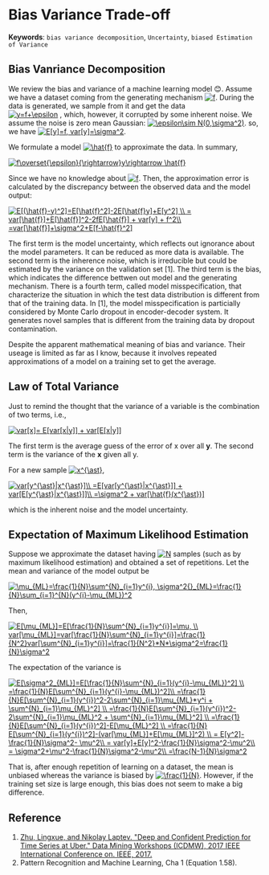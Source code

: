 # Bias Variance Trade-off 
**Keywords**: `bias variance decomposition`, `Uncertainty`, `biased Estimation of Variance`

## Bias Vanriance Decomposition
We review the bias and variance of a machine learning model :blush:. Assume we have a dataset coming from 
the generating mechanism 
<a href="https://www.codecogs.com/eqnedit.php?latex=f" target="_blank"><img src="https://latex.codecogs.com/gif.latex?f" title="f" /></a>. 
During the data is generated, we sample from it and get the data  
<a href="https://www.codecogs.com/eqnedit.php?latex=y=f&plus;\epsilon" target="_blank"><img src="https://latex.codecogs.com/gif.latex?y=f&plus;\epsilon" title="y=f+\epsilon" /></a>
, which, however, it corrupted by some inherent noise. We assume the noise is zero mean Gaussian:
<a href="https://www.codecogs.com/eqnedit.php?latex=\epsilon\sim&space;N(0,\sigma^2)" target="_blank"><img src="https://latex.codecogs.com/gif.latex?\epsilon\sim&space;N(0,\sigma^2)" title="\epsilon\sim N(0,\sigma^2)" /></a>.
so, we have <a href="https://www.codecogs.com/eqnedit.php?latex=E[y]=f,&space;var[y]=\sigma^2" target="_blank"><img src="https://latex.codecogs.com/gif.latex?E[y]=f,&space;var[y]=\sigma^2" title="E[y]=f, var[y]=\sigma^2" /></a>.

We formulate a model 
<a href="https://www.codecogs.com/eqnedit.php?latex=\hat{f}" target="_blank"><img src="https://latex.codecogs.com/gif.latex?\hat{f}" title="\hat{f}" /></a>
to approximate the data. 
In summary,

<a href="https://www.codecogs.com/eqnedit.php?latex=f\overset{\epsilon}{\rightarrow}y\rightarrow&space;\hat{f}" target="_blank"><img src="https://latex.codecogs.com/gif.latex?f\overset{\epsilon}{\rightarrow}y\rightarrow&space;\hat{f}" title="f\overset{\epsilon}{\rightarrow}y\rightarrow \hat{f}" /></a>

Since we have no knowledge about 
<a href="https://www.codecogs.com/eqnedit.php?latex=f" target="_blank"><img src="https://latex.codecogs.com/gif.latex?f" title="f" /></a>. 
Then, the approximation error is calculated by the discrepancy between the observed data and the model output:

<a href="https://www.codecogs.com/eqnedit.php?latex=E[(\hat{f}-y)^2]=E[\hat{f}^2]-2E[\hat{f}y]&plus;E[y^2]&space;\\&space;=&space;var[\hat{f}]&plus;E[\hat{f}]^2-2fE[\hat{f}]&space;&plus;&space;var[y]&space;&plus;&space;f^2\\&space;=var[\hat{f}]&plus;\sigma^2&plus;E[f-\hat{f}^2]" target="_blank"><img src="https://latex.codecogs.com/gif.latex?E[(\hat{f}-y)^2]=E[\hat{f}^2]-2E[\hat{f}y]&plus;E[y^2]&space;\\&space;=&space;var[\hat{f}]&plus;E[\hat{f}]^2-2fE[\hat{f}]&space;&plus;&space;var[y]&space;&plus;&space;f^2\\&space;=var[\hat{f}]&plus;\sigma^2&plus;E[f-\hat{f}^2]" title="E[(\hat{f}-y)^2]=E[\hat{f}^2]-2E[\hat{f}y]+E[y^2] \\ = var[\hat{f}]+E[\hat{f}]^2-2fE[\hat{f}] + var[y] + f^2\\ =var[\hat{f}]+\sigma^2+E[f-\hat{f}^2]" /></a>

The first term is the model uncertainty, which reflects out ignorance about the model parameters. 
It can be reduced as more data is available. The second term is the inherence noise, which is irreducible but could be estimated 
by the variance on the validation set [1]. The third term is the bias, which indicates the difference bettwen out model and the generating
mechanism. There is a fourth term, called model misspecification, that characterize the situation in which the test data distribution is different from that of 
the training data. In [1], the model misspecification is particially considered by Monte Carlo dropout in encoder-decoder system. 
It generates novel samples that is different from the training data by dropout contamination.

Despite the apparent mathematical meaning of bias and variance. Their useage is limited as far as I know, because it involves
repeated approximations of a model on a training set to get the average.

## Law of Total Variance

Just to remind the thought that the variance of a variable is the combination of two terms, i.e.,

<a href="https://www.codecogs.com/eqnedit.php?latex=var[x]=&space;E[var[x|y]]&space;&plus;&space;var[E[x|y]]" target="_blank"><img src="https://latex.codecogs.com/gif.latex?var[x]=&space;E[var[x|y]]&space;&plus;&space;var[E[x|y]]" title="var[x]= E[var[x|y]] + var[E[x|y]]" /></a>

The first term is the average guess of the error of x over all **y**.
The second term is the variance of the **x** given all y.

For a new sample <a href="https://www.codecogs.com/eqnedit.php?latex=x^{\ast}" target="_blank"><img src="https://latex.codecogs.com/gif.latex?x^{\ast}" title="x^{\ast}" /></a>,

<a href="https://www.codecogs.com/eqnedit.php?latex=var[y^{\ast}|x^{\ast}]\\&space;=E[var[y^{\ast}|x^{\ast}]]&space;&plus;&space;var[E[y^{\ast}|x^{\ast}]]\\&space;=\sigma^2&space;&plus;&space;var[\hat{f}(x^{\ast})]" target="_blank"><img src="https://latex.codecogs.com/gif.latex?var[y^{\ast}|x^{\ast}]\\&space;=E[var[y^{\ast}|x^{\ast}]]&space;&plus;&space;var[E[y^{\ast}|x^{\ast}]]\\&space;=\sigma^2&space;&plus;&space;var[\hat{f}(x^{\ast})]" title="var[y^{\ast}|x^{\ast}]\\ =E[var[y^{\ast}|x^{\ast}]] + var[E[y^{\ast}|x^{\ast}]]\\ =\sigma^2 + var[\hat{f}(x^{\ast})]" /></a>

which is the inherent noise and the model uncertainty.


## Expectation of Maximum Likelihood Estimation
Suppose we approximate the dataset having <a href="https://www.codecogs.com/eqnedit.php?latex=N" target="_blank"><img src="https://latex.codecogs.com/gif.latex?N" title="N" /></a> 
samples (such as by maximum likelihood estimation) and obtained a set of repetitions.
Let the mean and variance of the model output be 

<a href="https://www.codecogs.com/eqnedit.php?latex=\mu_{ML}=\frac{1}{N}\sum^{N}_{i=1}y^{i},&space;\sigma^2{}_{ML}=\frac{1}{N}\sum_{i=1}^{N}(y^{i}-\mu_{ML})^2" target="_blank"><img src="https://latex.codecogs.com/gif.latex?\mu_{ML}=\frac{1}{N}\sum^{N}_{i=1}y^{i},&space;\sigma^2{}_{ML}=\frac{1}{N}\sum_{i=1}^{N}(y^{i}-\mu_{ML})^2" title="\mu_{ML}=\frac{1}{N}\sum^{N}_{i=1}y^{i}, \sigma^2{}_{ML}=\frac{1}{N}\sum_{i=1}^{N}(y^{i}-\mu_{ML})^2" /></a>

Then, 
<!--E[\mu_{ML}]=E[\frac{1}{N}\sum^{N}_{i=1}y^{i}]=\mu, \\
var[\mu_{ML}]=var[\frac{1}{N}\sum^{N}_{i=1}y^{i}]=\frac{1}{N^2}var[\sum^{N}_{i=1}y^{i}]=\frac{1}{N^2}*N*\sigma^2=\frac{1}{N}\sigma^2
-->
<a href="https://www.codecogs.com/eqnedit.php?latex=E[\mu_{ML}]=E[\frac{1}{N}\sum^{N}_{i=1}y^{i}]=\mu,&space;\\&space;var[\mu_{ML}]=var[\frac{1}{N}\sum^{N}_{i=1}y^{i}]=\frac{1}{N^2}var[\sum^{N}_{i=1}y^{i}]=\frac{1}{N^2}*N*\sigma^2=\frac{1}{N}\sigma^2" target="_blank"><img src="https://latex.codecogs.com/gif.latex?E[\mu_{ML}]=E[\frac{1}{N}\sum^{N}_{i=1}y^{i}]=\mu,&space;\\&space;var[\mu_{ML}]=var[\frac{1}{N}\sum^{N}_{i=1}y^{i}]=\frac{1}{N^2}var[\sum^{N}_{i=1}y^{i}]=\frac{1}{N^2}*N*\sigma^2=\frac{1}{N}\sigma^2" title="E[\mu_{ML}]=E[\frac{1}{N}\sum^{N}_{i=1}y^{i}]=\mu, \\ var[\mu_{ML}]=var[\frac{1}{N}\sum^{N}_{i=1}y^{i}]=\frac{1}{N^2}var[\sum^{N}_{i=1}y^{i}]=\frac{1}{N^2}*N*\sigma^2=\frac{1}{N}\sigma^2" /></a>

The expectation of the variance is 
<!--E[\sigma^2_{ML}]=E[\frac{1}{N}\sum^{N}_{i=1}(y^{i}-\mu_{ML})^2] \\
=\frac{1}{N}E[\sum^{N}_{i=1}(y^{i}-\mu_{ML})^2]\\
=\frac{1}{N}E[\sum^{N}_{i=1}(y^{i})^2-2\sum^{N}_{i=1}\mu_{ML}*y^i + \sum^{N}_{i=1}\mu_{ML}^2] \\
=\frac{1}{N}E[\sum^{N}_{i=1}(y^{i})^2-2\sum^{N}_{i=1}\mu_{ML}^2 + \sum^{N}_{i=1}\mu_{ML}^2] \\
=\frac{1}{N}E[\sum^{N}_{i=1}(y^{i})^2]-E[\mu_{ML}^2] 
=\frac{1}{N} E[\sum^{N}_{i=1}(y^{i})^2]-(var[\mu_{ML}]+E[\mu_{ML}]^2) \\
= E[y^2]-\frac{1}{N}\sigma^2- \mu^2\\
= var[y]+E[Y]^2-\frac{1}{N}\sigma^2-\mu^2\\
= \sigma^2+\mu^2-\frac{1}{N}\sigma^2-\mu^2\\
=\frac{N-1}{N}\sigma^2-->

<a href="https://www.codecogs.com/eqnedit.php?latex=E[\sigma^2_{ML}]=E[\frac{1}{N}\sum^{N}_{i=1}(y^{i}-\mu_{ML})^2]&space;\\&space;=\frac{1}{N}E[\sum^{N}_{i=1}(y^{i}-\mu_{ML})^2]\\&space;=\frac{1}{N}E[\sum^{N}_{i=1}(y^{i})^2-2\sum^{N}_{i=1}\mu_{ML}*y^i&space;&plus;&space;\sum^{N}_{i=1}\mu_{ML}^2]&space;\\&space;=\frac{1}{N}E[\sum^{N}_{i=1}(y^{i})^2-2\sum^{N}_{i=1}\mu_{ML}^2&space;&plus;&space;\sum^{N}_{i=1}\mu_{ML}^2]&space;\\&space;=\frac{1}{N}E[\sum^{N}_{i=1}(y^{i})^2]-E[\mu_{ML}^2]&space;\\&space;=\frac{1}{N}&space;E[\sum^{N}_{i=1}(y^{i})^2]-(var[\mu_{ML}]&plus;E[\mu_{ML}]^2)&space;\\&space;=&space;E[y^2]-\frac{1}{N}\sigma^2-&space;\mu^2\\&space;=&space;var[y]&plus;E[y]^2-\frac{1}{N}\sigma^2-\mu^2\\&space;=&space;\sigma^2&plus;\mu^2-\frac{1}{N}\sigma^2-\mu^2\\&space;=\frac{N-1}{N}\sigma^2" target="_blank"><img src="https://latex.codecogs.com/gif.latex?E[\sigma^2_{ML}]=E[\frac{1}{N}\sum^{N}_{i=1}(y^{i}-\mu_{ML})^2]&space;\\&space;=\frac{1}{N}E[\sum^{N}_{i=1}(y^{i}-\mu_{ML})^2]\\&space;=\frac{1}{N}E[\sum^{N}_{i=1}(y^{i})^2-2\sum^{N}_{i=1}\mu_{ML}*y^i&space;&plus;&space;\sum^{N}_{i=1}\mu_{ML}^2]&space;\\&space;=\frac{1}{N}E[\sum^{N}_{i=1}(y^{i})^2-2\sum^{N}_{i=1}\mu_{ML}^2&space;&plus;&space;\sum^{N}_{i=1}\mu_{ML}^2]&space;\\&space;=\frac{1}{N}E[\sum^{N}_{i=1}(y^{i})^2]-E[\mu_{ML}^2]&space;\\&space;=\frac{1}{N}&space;E[\sum^{N}_{i=1}(y^{i})^2]-(var[\mu_{ML}]&plus;E[\mu_{ML}]^2)&space;\\&space;=&space;E[y^2]-\frac{1}{N}\sigma^2-&space;\mu^2\\&space;=&space;var[y]&plus;E[y]^2-\frac{1}{N}\sigma^2-\mu^2\\&space;=&space;\sigma^2&plus;\mu^2-\frac{1}{N}\sigma^2-\mu^2\\&space;=\frac{N-1}{N}\sigma^2" title="E[\sigma^2_{ML}]=E[\frac{1}{N}\sum^{N}_{i=1}(y^{i}-\mu_{ML})^2] \\ =\frac{1}{N}E[\sum^{N}_{i=1}(y^{i}-\mu_{ML})^2]\\ =\frac{1}{N}E[\sum^{N}_{i=1}(y^{i})^2-2\sum^{N}_{i=1}\mu_{ML}*y^i + \sum^{N}_{i=1}\mu_{ML}^2] \\ =\frac{1}{N}E[\sum^{N}_{i=1}(y^{i})^2-2\sum^{N}_{i=1}\mu_{ML}^2 + \sum^{N}_{i=1}\mu_{ML}^2] \\ =\frac{1}{N}E[\sum^{N}_{i=1}(y^{i})^2]-E[\mu_{ML}^2] \\ =\frac{1}{N} E[\sum^{N}_{i=1}(y^{i})^2]-(var[\mu_{ML}]+E[\mu_{ML}]^2) \\ = E[y^2]-\frac{1}{N}\sigma^2- \mu^2\\ = var[y]+E[y]^2-\frac{1}{N}\sigma^2-\mu^2\\ = \sigma^2+\mu^2-\frac{1}{N}\sigma^2-\mu^2\\ =\frac{N-1}{N}\sigma^2" /></a>

That is, after enough repetition of learning on a dataset, the mean is unbiased whereas the variance is biased by <a href="https://www.codecogs.com/eqnedit.php?latex=\frac{1}{N}" target="_blank"><img src="https://latex.codecogs.com/gif.latex?\frac{1}{N}" title="\frac{1}{N}" /></a>.
However, if the training set size is large enough, this bias does not seem to make a big difference.

## Reference
1. [Zhu, Lingxue, and Nikolay Laptev. "Deep and Confident Prediction for Time Series at Uber." Data Mining Workshops (ICDMW), 2017 IEEE International Conference on. IEEE, 
2017.](https://arxiv.org/abs/1709.01907)
2. Pattern Recognition and Machine Learning, Cha 1 (Equation 1.58).
